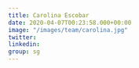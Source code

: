 ```yaml
---
title: Carolina Escobar
date: 2020-04-07T00:23:58.000+00:00
image: "/images/team/carolina.jpg"
twitter: 
linkedin: 
group: sg
---
```


